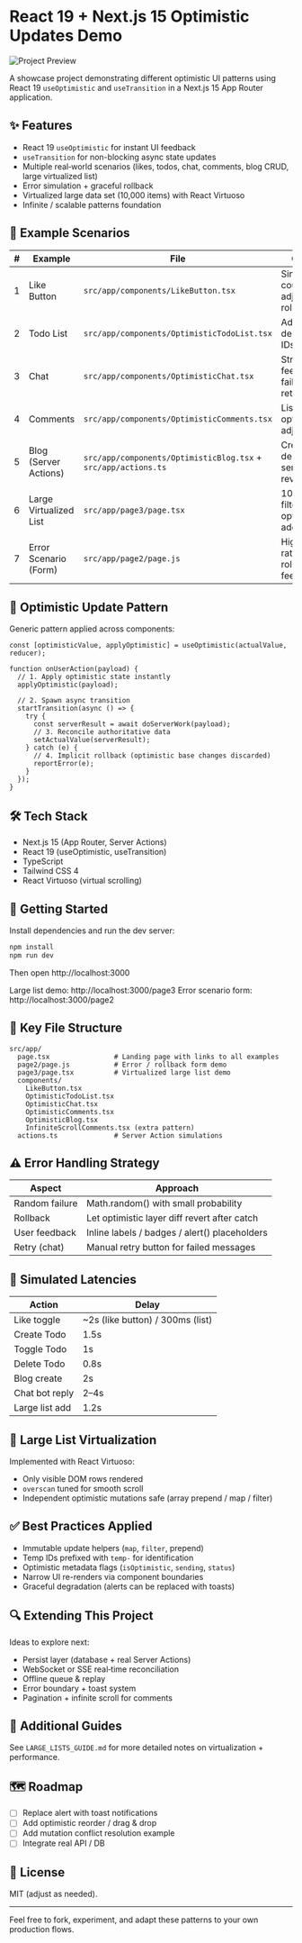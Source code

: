 # React 19 + Next.js 15 Optimistic Updates Demo

![Project Preview](./images/preview.png)

A showcase project demonstrating different optimistic UI patterns using React 19 `useOptimistic` and `useTransition` in a Next.js 15 App Router application.

## ✨ Features
- React 19 `useOptimistic` for instant UI feedback
- `useTransition` for non-blocking async state updates
- Multiple real‑world scenarios (likes, todos, chat, comments, blog CRUD, large virtualized list)
- Error simulation + graceful rollback
- Virtualized large data set (10,000 items) with React Virtuoso
- Infinite / scalable patterns foundation

## 📂 Example Scenarios
| # | Example | File | Concepts |
| - | ------- | ---- | -------- |
| 1 | Like Button | `src/app/components/LikeButton.tsx` | Single action, count adjustment, rollback |
| 2 | Todo List | `src/app/components/OptimisticTodoList.tsx` | Add / toggle / delete, temp IDs |
| 3 | Chat | `src/app/components/OptimisticChat.tsx` | Streaming feel, sending / failed states, retry |
| 4 | Comments | `src/app/components/OptimisticComments.tsx` | List prepend, optimistic like adjust |
| 5 | Blog (Server Actions) | `src/app/components/OptimisticBlog.tsx` + `src/app/actions.ts` | Create / like / delete with server revalidation |
| 6 | Large Virtualized List | `src/app/page3/page.tsx` | 10K items, filters, search, optimistic add/like/delete |
| 7 | Error Scenario (Form) | `src/app/page2/page.js` | High failure rate, optimistic rollback, UI feedback |

## 🧠 Optimistic Update Pattern
Generic pattern applied across components:
```tsx
const [optimisticValue, applyOptimistic] = useOptimistic(actualValue, reducer);

function onUserAction(payload) {
  // 1. Apply optimistic state instantly
  applyOptimistic(payload);

  // 2. Spawn async transition
  startTransition(async () => {
    try {
      const serverResult = await doServerWork(payload);
      // 3. Reconcile authoritative data
      setActualValue(serverResult);
    } catch (e) {
      // 4. Implicit rollback (optimistic base changes discarded)
      reportError(e);
    }
  });
}
```

## 🛠 Tech Stack
- Next.js 15 (App Router, Server Actions)
- React 19 (useOptimistic, useTransition)
- TypeScript
- Tailwind CSS 4
- React Virtuoso (virtual scrolling)

## 🚀 Getting Started
Install dependencies and run the dev server:
```bash
npm install
npm run dev
```
Then open http://localhost:3000

Large list demo: http://localhost:3000/page3
Error scenario form: http://localhost:3000/page2

## 📁 Key File Structure
```
src/app/
  page.tsx                # Landing page with links to all examples
  page2/page.js           # Error / rollback form demo
  page3/page.tsx          # Virtualized large list demo
  components/
    LikeButton.tsx
    OptimisticTodoList.tsx
    OptimisticChat.tsx
    OptimisticComments.tsx
    OptimisticBlog.tsx
    InfiniteScrollComments.tsx (extra pattern)
  actions.ts              # Server Action simulations
```

## ⚠️ Error Handling Strategy
| Aspect | Approach |
| ------ | -------- |
| Random failure | Math.random() with small probability |
| Rollback | Let optimistic layer diff revert after catch |
| User feedback | Inline labels / badges / alert() placeholders |
| Retry (chat) | Manual retry button for failed messages |

## 🧪 Simulated Latencies
| Action | Delay |
| ------ | ----- |
| Like toggle | ~2s (like button) / 300ms (list) |
| Create Todo | 1.5s |
| Toggle Todo | 1s |
| Delete Todo | 0.8s |
| Blog create | 2s |
| Chat bot reply | 2–4s |
| Large list add | 1.2s |

## 🧩 Large List Virtualization
Implemented with React Virtuoso:
- Only visible DOM rows rendered
- `overscan` tuned for smooth scroll
- Independent optimistic mutations safe (array prepend / map / filter)

## ✅ Best Practices Applied
- Immutable update helpers (`map`, `filter`, prepend)
- Temp IDs prefixed with `temp-` for identification
- Optimistic metadata flags (`isOptimistic`, `sending`, `status`)
- Narrow UI re-renders via component boundaries
- Graceful degradation (alerts can be replaced with toasts)

## 🔍 Extending This Project
Ideas to explore next:
- Persist layer (database + real Server Actions)
- WebSocket or SSE real‑time reconciliation
- Offline queue & replay
- Error boundary + toast system
- Pagination + infinite scroll for comments

## 📖 Additional Guides
See `LARGE_LISTS_GUIDE.md` for more detailed notes on virtualization + performance.

## 🗺 Roadmap
- [ ] Replace alert with toast notifications
- [ ] Add optimistic reorder / drag & drop
- [ ] Add mutation conflict resolution example
- [ ] Integrate real API / DB

## 📝 License
MIT (adjust as needed).

---
Feel free to fork, experiment, and adapt these patterns to your own production flows.
